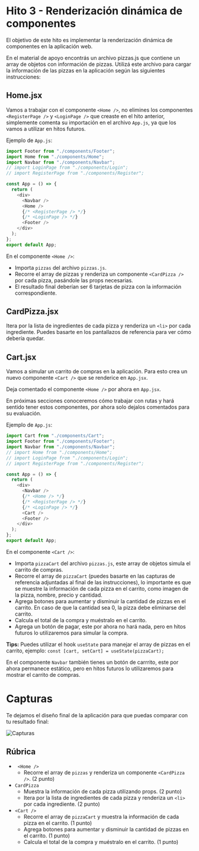 # Hito 3 - Renderización dinámica de componentes

El objetivo de este hito es implementar la renderización dinámica de componentes en la aplicación web.

En el material de apoyo encontrás un archivo pizzas.js que contiene un array de objetos con información de pizzas. Utilizá este archivo para cargar la información de las pizzas en la aplicación según las siguientes instrucciones:

## Home.jsx

Vamos a trabajar con el componente `<Home />`, no elimines los componentes `<RegisterPage />` y `<LoginPage />` que creaste en el hito anterior, simplemente comenta su importación en el archivo `App.js`, ya que los vamos a utilizar en hitos futuros.

Ejemplo de `App.js`:

```js
import Footer from "./components/Footer";
import Home from "./components/Home";
import Navbar from "./components/Navbar";
// import LoginPage from "./components/Login";
// import RegisterPage from "./components/Register";

const App = () => {
  return (
    <div>
      <Navbar />
      <Home />
      {/* <RegisterPage /> */}
      {/* <LoginPage /> */}
      <Footer />
    </div>
  );
};
export default App;
```

En el componente `<Home />`:

- Importa `pizzas` del archivo `pizzas.js`.
- Recorre el array de pizzas y renderiza un componente `<CardPizza />` por cada pizza, pasándole las props necesarias.
- El resultado final deberían ser 6 tarjetas de pizza con la información correspondiente.

## CardPizza.jsx

Itera por la lista de ingredientes de cada pizza y renderiza un `<li>` por cada ingrediente. Puedes basarte en los pantallazos de referencia para ver cómo debería quedar.

## Cart.jsx

Vamos a simular un carrito de compras en la aplicación. Para esto crea un nuevo componente `<Cart />` que se renderice en `App.jsx`.

Deja comentado el componente `<Home />` por ahora en `App.jsx`.

En próximas secciones conoceremos cómo trabajar con rutas y hará sentido tener estos componentes, por ahora solo dejalos comentados para su evaluación.

Ejemplo de `App.js`:

```js
import Cart from "./components/Cart";
import Footer from "./components/Footer";
import Navbar from "./components/Navbar";
// import Home from "./components/Home";
// import LoginPage from "./components/Login";
// import RegisterPage from "./components/Register";

const App = () => {
  return (
    <div>
      <Navbar />
      {/* <Home /> */}
      {/* <RegisterPage /> */}
      {/* <LoginPage /> */}
      <Cart />
      <Footer />
    </div>
  );
};
export default App;
```

En el componente `<Cart />`:

- Importa `pizzaCart` del archivo `pizzas.js`, este array de objetos simula el carrito de compras.
- Recorre el array de `pizzaCart` (puedes basarte en las capturas de referencia adjuntadas al final de las instrucciones), lo importante es que se muestre la información de cada pizza en el carrito, como imagen de la pizza, nombre, precio y cantidad.
- Agrega botones para aumentar y disminuir la cantidad de pizzas en el carrito. En caso de que la cantidad sea 0, la pizza debe eliminarse del carrito.
- Calcula el total de la compra y muéstralo en el carrito.
- Agrega un botón de pagar, este por ahora no hará nada, pero en hitos futuros lo utilizaremos para simular la compra.

**Tips:** Puedes utilizar el hook `useState` para manejar el array de pizzas en el carrito, ejemplo: `const [cart, setCart] = useState(pizzaCart);`

En el componente `Navbar` también tienes un botón de carrrito, este por ahora permanece estático, pero en hitos futuros lo utilizaremos para mostrar el carrito de compras.

# Capturas

Te dejamos el diseño final de la aplicación para que puedas comparar con tu resultado final:

![Capturas](https://i.imgur.com/1Q8Q6Zz.png)

## Rúbrica

- ` <Home />`
  - Recorre el array de `pizzas` y renderiza un componente `<CardPizza />`. (2 punto)
- `CardPizza`
  - Muestra la información de cada pizza utilizando props. (2 punto)
  - Itera por la lista de ingredientes de cada pizza y renderiza un `<li>` por cada ingrediente. (2 punto)
- `<Cart />`
  - Recorre el array de `pizzaCart` y muestra la información de cada pizza en el carrito. (1 punto)
  - Agrega botones para aumentar y disminuir la cantidad de pizzas en el carrito. (1 punto)
  - Calcula el total de la compra y muéstralo en el carrito. (1 punto)
